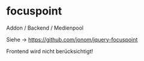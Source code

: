 focuspoint
==========

Addon / Backend / Medienpool 

Siehe -> https://github.com/jonom/jquery-focuspoint

Frontend wird nicht berücksichtigt!
